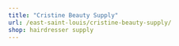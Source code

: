 ```yaml
---
title: "Cristine Beauty Supply"
url: /east-saint-louis/cristine-beauty-supply/
shop: hairdresser supply
---
```

